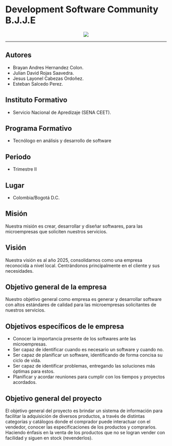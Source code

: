 # Development Software Community B.J.J.E 
<!--![image](https://github.com/Brayan-Hc11/DevSoft_BlackLabel-per-/assets/118775234/976fef5f-6a98-490b-bc15-428265ae1347)--> 

<div align="center">
<img src="https://github.com/Brayan-Hc11/DevSoft_BlackLabel-per-/assets/115185706/f608b90e-7582-4c73-9147-91bbc7a07a09">
</div>

*** 
## Autores
- Brayan Andres Hernandez Colon.  
- Julian David Rojas Saavedra.
- Jesus Layonel Cabezas Ordoñez.
- Esteban Salcedo Perez.

## Instituto Formativo
- Servicio Nacional de Apredizaje (SENA CEET).

## Programa Formativo
- Tecnólogo en análisis y desarrollo de software

## Periodo
- Trimestre II

## Lugar 
- Colombia/Bogotá D.C.

## Misión 
Nuestra misión es crear, desarrollar y diseñar softwares, para las microempresas que soliciten nuestros servicios. 

## Visión 
Nuestra visión es al año 2025, consolidarnos como una empresa reconocida a nivel local. Centrándonos principalmente en el cliente y sus necesidades. 

## Objetivo general de la empresa  
Nuestro objetivo general como empresa es generar y desarrollar software con altos estándares de calidad para las microempresas solicitantes de nuestros servicios.

## Objetivos específicos de le empresa  
- Conocer la importancia presente de los softwares ante las microempresas.
- Ser capaz de identificar cuando es necesario un software y cuando no.
- Ser capaz de planificar un software, identificando de forma concisa su ciclo de vida.
- Ser capaz de identificar problemas, entregando las soluciones más óptimas para estos.
- Planificar y acordar reuniones para cumplir con los tiempos y proyectos acordados.

## Objetivo general del proyecto 
El objetivo general del proyecto es brindar un sistema de información para facilitar la adquisición de diversos productos, a través de distintas categorías y catálogos donde el comprador puede interactuar con el vendedor, conocer las especificaciones de los productos y comprarlos. Haciendo énfasis en la venta de los productos que no se logran vender con facilidad y siguen en stock (revenderlos).




